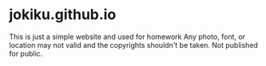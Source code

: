 # jokiku.github.io

This is just a simple website and used for homework
Any photo, font, or location may not valid and the copyrights shouldn't be taken.
Not published for public.
